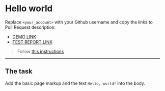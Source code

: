 # Hello world
Replace `<your_account>` with your Github username and copy the links to Pull Request description:
- [DEMO LINK](https://ihorivna007.github.io/layout_hello-world/)
- [TEST REPORT LINK](https://ihorivna007.github.io/layout_hello-world/report/html_report/)

> Follow [this instructions](https://mate-academy.github.io/layout_task-guideline/#how-to-solve-the-layout-tasks-on-github)
___

## The task 
Add the basic page markup and the text `Hello, world!` into the body.
